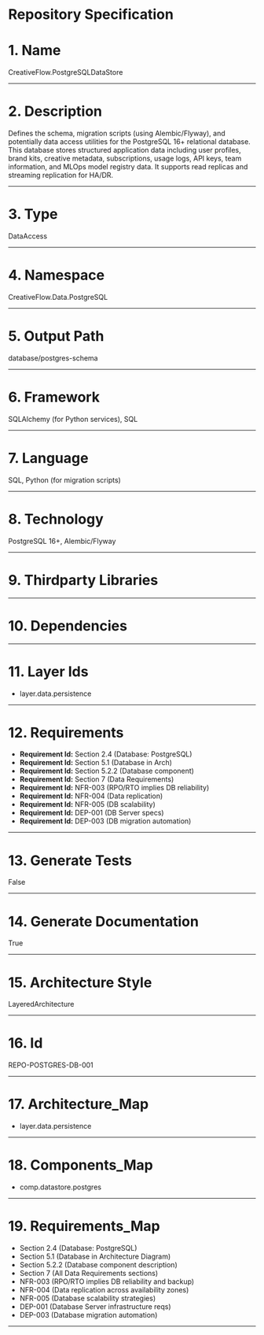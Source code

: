 # Repository Specification

# 1. Name
CreativeFlow.PostgreSQLDataStore


---

# 2. Description
Defines the schema, migration scripts (using Alembic/Flyway), and potentially data access utilities for the PostgreSQL 16+ relational database. This database stores structured application data including user profiles, brand kits, creative metadata, subscriptions, usage logs, API keys, team information, and MLOps model registry data. It supports read replicas and streaming replication for HA/DR.


---

# 3. Type
DataAccess


---

# 4. Namespace
CreativeFlow.Data.PostgreSQL


---

# 5. Output Path
database/postgres-schema


---

# 6. Framework
SQLAlchemy (for Python services), SQL


---

# 7. Language
SQL, Python (for migration scripts)


---

# 8. Technology
PostgreSQL 16+, Alembic/Flyway


---

# 9. Thirdparty Libraries



---

# 10. Dependencies



---

# 11. Layer Ids

- layer.data.persistence


---

# 12. Requirements

- **Requirement Id:** Section 2.4 (Database: PostgreSQL)  
- **Requirement Id:** Section 5.1 (Database in Arch)  
- **Requirement Id:** Section 5.2.2 (Database component)  
- **Requirement Id:** Section 7 (Data Requirements)  
- **Requirement Id:** NFR-003 (RPO/RTO implies DB reliability)  
- **Requirement Id:** NFR-004 (Data replication)  
- **Requirement Id:** NFR-005 (DB scalability)  
- **Requirement Id:** DEP-001 (DB Server specs)  
- **Requirement Id:** DEP-003 (DB migration automation)  


---

# 13. Generate Tests
False


---

# 14. Generate Documentation
True


---

# 15. Architecture Style
LayeredArchitecture


---

# 16. Id
REPO-POSTGRES-DB-001


---

# 17. Architecture_Map

- layer.data.persistence


---

# 18. Components_Map

- comp.datastore.postgres


---

# 19. Requirements_Map

- Section 2.4 (Database: PostgreSQL)
- Section 5.1 (Database in Architecture Diagram)
- Section 5.2.2 (Database component description)
- Section 7 (All Data Requirements sections)
- NFR-003 (RPO/RTO implies DB reliability and backup)
- NFR-004 (Data replication across availability zones)
- NFR-005 (Database scalability strategies)
- DEP-001 (Database Server infrastructure reqs)
- DEP-003 (Database migration automation)


---

